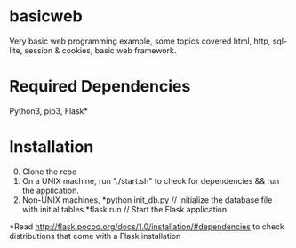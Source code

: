 # basicweb
Very basic web programming example, some topics covered html, http, sql-lite, session &amp; cookies, basic web framework.

Required Dependencies
=====
Python3, pip3, Flask*

Installation
=====
0. Clone the repo
1. On a UNIX machine, run "./start.sh" to check for dependencies && run the application.
2. Non-UNIX machines, 
   *python init_db.py // Initialize the database file with initial tables
   *flask run         // Start the Flask application.



*Read http://flask.pocoo.org/docs/1.0/installation/#dependencies to check distributions that come with a Flask installation
